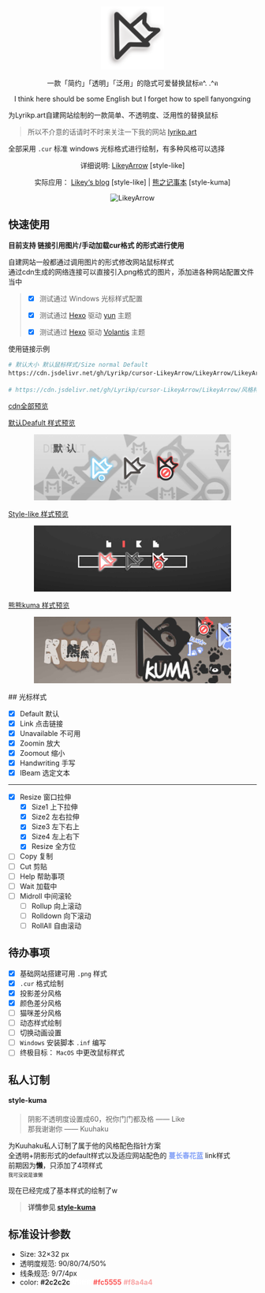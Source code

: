 <p align="center">
  <img alt="LikeyArrow" src="/Arrow.png" width="128">
</p>
<p align="center">一款「简约」「透明」「泛用」的隐式可爱替换鼠标ฅ^. .^ฅ</p>
<p align="center">I think here should be some English but I forget how to spell fanyongxing</p>

为Lyrikp.art自建网站绘制的一款简单、不透明度、泛用性的替换鼠标  

> 所以不介意的话请时不时来关注一下我的网站 [lyrikp.art](lyrikp.art)

全部采用 `.cur` 标准 windows 光标格式进行绘制，有多种风格可以选择

<p align="center">
  <span>详细说明: </span>
  <a href="https://lyrikp.art/2021/07/23/Design-LikeyArrow/">LikeyArrow</a> [style-like]
</p>

<p align="center">
  <span>实际应用：</span>
  <a href="https://lyrikp.art/">Likey‘s blog</a> [style-like] |
  <a href="https://kuuhaku.top/">熊之记事本</a> [style-kuma]
</p>
<p align="center">
  <img alt="LikeyArrow" src="/Preview.png" width="400">
</p>

## 快速使用

**目前支持 链接引用图片/手动加载cur格式 的形式进行使用**

自建网站一般都通过调用图片的形式修改网站鼠标样式  
通过cdn生成的网络连接可以直接引入png格式的图片，添加进各种网站配置文件当中  

> - [x] 测试通过 Windows 光标样式配置
> - [x] 测试通过 [Hexo](https://hexo.io/) 驱动 [yun](https://github.com/YunYouJun/hexo-theme-yun) 主题
>
> - [x] 测试通过 [Hexo](https://hexo.io/) 驱动 [Volantis](https://github.com/volantis-x/hexo-theme-volantis) 主题

使用链接示例

```bash
# 默认大小 默认鼠标样式/Size normal Default
https://cdn.jsdelivr.net/gh/Lyrikp/cursor-LikeyArrow/LikeyArrow/LikeyArrow-default/Default.cur

# https://cdn.jsdelivr.net/gh/Lyrikp/cursor-LikeyArrow/LikeyArrow/风格样式/光标种类.cur
```

[cdn全部预览](https://www.jsdelivr.com/package/gh/Lyrikp/cursor-LikeyArrow)

[默认Deafult 样式预览](https://www.jsdelivr.com/package/gh/Lyrikp/cursor-LikeyArrow?path=LikeyArrow-default%2FPreview)

<p align="center">
  <img alt="LikeyArrow" src="/LikeyArrow-default/Preview/preview.png" width="400">
</p>

[Style-like 样式预览](https://www.jsdelivr.com/package/gh/Lyrikp/cursor-LikeyArrow?path=LikeyArrow-style-like%2FPreview)

<p align="center">
  <img alt="LikeyArrow" src="/LikeyArrow-style-like/Preview/preview.png" width="400">
</p>

[熊熊kuma 样式预览](https://www.jsdelivr.com/package/gh/Lyrikp/cursor-LikeyArrow?path=LikeyArrow-style-kuma%2FPreview)

<p align="center">
  <img alt="LikeyArrow" src="/LikeyArrow-style-kuma/Preview/preview.png" width="400">
</p>
## 光标样式

- [x] Default 默认
- [x] Link 点击链接
- [x] Unavailable 不可用
- [x] Zoomin 放大
- [x] Zoomout 缩小
- [x] Handwriting 手写
- [x] IBeam 选定文本

----

- [x] Resize 窗口拉伸
  - [x] Size1 上下拉伸
  - [x] Size2 左右拉伸
  - [x] Size3 左下右上
  - [x] Size4 左上右下
  - [x] Resize 全方位
- [ ] Copy 复制
- [ ] Cut 剪贴
- [ ] Help 帮助事项
- [ ] Wait 加载中
- [ ] Midroll 中间滚轮
  - [ ] Rollup 向上滚动
  - [ ] Rolldown 向下滚动
  - [ ] RollAll 自由滚动

## 待办事项

- [x] 基础网站搭建可用 `.png` 样式
- [x] `.cur` 格式绘制
- [x] 投影差分风格
- [x] 颜色差分风格
- [ ] 猫咪差分风格
- [ ] 动态样式绘制
- [ ] 切换动画设置
- [ ] `Windows` 安装脚本 `.inf` 编写
- [ ] 终极目标： `MacOS` 中更改鼠标样式

## 私人订制

#### style-kuma

> 阴影不透明度设置成60，祝你门门都及格 —— Like  
> 那我谢谢你 —— Kuuhaku

为Kuuhaku私人订制了属于他的风格配色指针方案  
全透明+阴影形式的default样式以及适应网站配色的 **<font color=#819ff7>蔓长春花蓝</font>** link样式  
前期因为**懒**，只添加了4项样式  
<font size=1>我可没说是谁懒</font>  

现在已经完成了基本样式的绘制了w

> **详情参见 [style-kuma](/LikeyArrow-style-kuma)**  

## 标准设计参数

- Size: 32×32 px
- 透明度规范: 90/80/74/50%
- 线条规范: 9/7/4px
- color: **<font color=#2C2C2C>#2c2c2c</font>**  **<font color=#ffffff>#ffffff </font>**  **<font color=#fc5555>#fc5555</font>**  **<font color=#f8a4a4>#f8a4a4</font>**